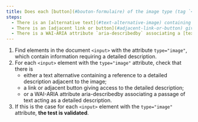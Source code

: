 ```yaml
---
title: Does each [button](#bouton-formulaire) of the image type (tag `<input>` with the attribute `type="image"`) [information-carrying](#image-carrying-information), which requires a [detailed description](#description-detaillee-image), meet one of these conditions?
steps:
  - There is an [alternative text](#text-alternative-image) containing a reference to a [detailed description](#description-size-image) adjacent to the image.
  - There is an [adjacent link or button](#adjacent-link-or-button) giving access to the [detailed description](#image-size-description).
  - There is a WAI-ARIA attribute `aria-describedby` associating a [text passage](#passage-de-texte-lie-par-aria-labelledby-ou-aria-describedby) acting as [detailed description](#description-detaillee-image).
---
```


1. Find elements in the document `<input>` with the attribute `type="image"`, which contain information requiring a detailed description.
2. For each `<input>` element with the `type="image"` attribute, check that there is
   - either a text alternative containing a reference to a detailed description adjacent to the image;
   - a link or adjacent button giving access to the detailed description;
   - or a WAI-ARIA attribute aria-describedby associating a passage of text acting as a detailed description.
3. If this is the case for each `<input>` element with the `type="image"` attribute, **the test is validated**.
